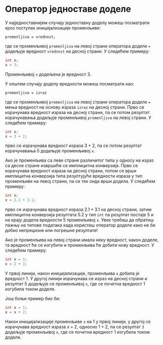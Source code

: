 # Оператор једноставе доделе

У најједноставнијем случају једноставну доделу можеш посматрати кроз поступак
иницијализације променљиве:

```text
promenljiva = vrednost;
```

где се променљивој `promenljiva` на левој страни оператора доделе `=` додељује
вредност `vrednost` на десној страни. У следећем примеру:

```c
int x;
x = 3;
```

Променљивој `x` додељена је вредност $3$.

У општем случају доделу вредности можеш посматрати као:

```text
promenljiva = izraz
```

где се променљивој `promenljiva` на левој страни оператора доделе `=` мења
вредност на основу израза `izraz` на десној страни. Прво се израчунава вредност
израза на десној страни, па се потом резултат израчунавања додељује променљивој
`promenljiva` на левој страни. У следећем примеру:

```c
int x;
x = 3 + 2;
```

прво се израчунава вредност израза $3+2$, па се потом резултат израчунавања $5$
додељује променљивој `x`.

Ако је променљива са леве стране различитог типа у односу на израз са десне
стране извршиће се имплицитна конверзија. Прво се израчунава вредност израза на
десној страни, потом се врши имплицитна конверзија типа резултујуће вредности
израза у тип променљиве на левој страни, па се тек онда врши додела. У следећем
примеру:

```c
int x;
x = 2.1 + 3.1;
```

прво се израчунава вредност израза $2.1+3.1$ на десној страни, затим имплицитна
конверзија резултата $5.2$ у тип `int` па резултат постаје $5$ и на крају
додела вредности $5$ променљивој `x`. Увек требаш да обратиш пажњу на типове
података када користиш оператор доделе како не би добио непрецизне или погрешне
резултате!

Ако је променљива на левој страни имала неку вредност, након доделе, та
вредност ће се изгубити и променљива ће добити нову вредност. У следећем
примеру:

```c
int x = 1;
x = 2 + 3;
```

У првој линији, након иницијализације, променљива `x` добила је вредност $1$. У
другој линији израчунава се израз на десној страни и резултат $5$ додељује се
променљивој `x`, где се почетна вредност $1$ изгубила током доделе.

Још бољи пример био би:

```c
int x = 1;
x = x + 2;
```

Након иницијализације променљиве `x` на $1$ у првој линији, у другој се
израчунава вредност израза $x+2$, односно $1+2$, па се резултат `3` додељује
променљивој `x`, где се почетна вредност $1$ изгубила током доделе.
